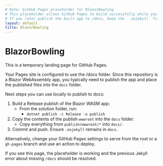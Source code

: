 ```yaml
---
# Note: GitHub Pages placeholder for BlazorBowling
# This placeholder allows GitHub Pages to build successfully while you decide how to publish the Blazor WebAssembly app output into /docs.
# If you later publish the built app to /docs, keep the `.nojekyll` file to prevent GitHub Pages from processing Blazor's _framework files.
layout: default
title: BlazorBowling
---
```


# BlazorBowling

This is a temporary landing page for GitHub Pages.

Your Pages site is configured to use the /docs folder. Since this repository is a Blazor WebAssembly app, you typically need to publish the app and place the published files into the `docs` folder.

Next steps you can use locally to publish to docs:

1. Build a Release publish of the Blazor WASM app:
   - From the solution folder, run:
     - `dotnet publish -c Release -o publish`
2. Copy the contents of the publish `wwwroot` into the `docs` folder:
   - Copy everything from `publish/wwwroot/*` into `docs/`.
3. Commit and push. Ensure `.nojekyll` remains in `docs`.

Alternatively, change your GitHub Pages settings to serve from the root or a `gh-pages` branch and use an action to deploy.

If you see this page, the placeholder is working and the previous Jekyll error about missing `/docs` should be resolved.